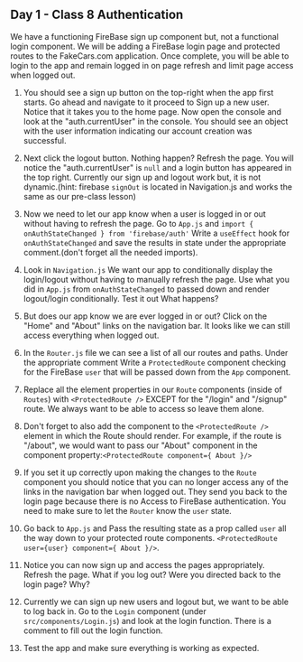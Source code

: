 
## Day 1 - Class 8 Authentication

 We have a functioning FireBase sign up component but, not a functional login component. We will be adding a FireBase login page and protected routes to the FakeCars.com application. Once complete, you will be able to login to the app and remain logged in on page refresh and limit page access when logged out.

1. You should see a sign up button on the top-right when the app first starts. Go ahead and navigate to it proceed to Sign up a new user. Notice that it takes you to the home page. Now open the console and look at the "auth.currentUser" in the console. You should see an object with the user information indicating our account creation was successful.  

2. Next click the logout button. Nothing happen? Refresh the page. You will notice the "auth.currentUser" is `null` and a login button has appeared in the top right. Currently our sign up and logout work but, it is not dynamic.(hint: firebase `signOut`  is located in Navigation.js and works the same as our pre-class lesson) 

3. Now we need to let our app know when a user is logged in or out without having to refresh the page. Go to `App.js` and `import {  onAuthStateChanged } from 'firebase/auth'` Write a `useEffect` hook for `onAuthStateChanged` and save the results in state under the appropriate comment.(don't forget all the needed imports). 

4. Look in `Navigation.js` We want our app to conditionally display the login/logout without having to manually refresh the page. Use what you did in `App.js` from `onAuthStateChanged` to passed down and render logout/login conditionally. Test it out What happens?

5. But does our app know we are ever logged in or out? Click on the "Home" and "About" links on the navigation bar. It looks like we can still access everything when logged out. 

6. In the `Router.js` file we can see a list of all our routes and paths. Under the appropriate comment Write a `ProtectedRoute` component checking for the FireBase `user` that will be passed down from the `App` component.

7. Replace all the element properties in our `Route` components (inside of `Routes`) with `<ProtectedRoute />` EXCEPT for the "/login" and "/signup" route. We always want to be able to access so leave them alone.

8. Don't forget to also add the component to the `<ProtectedRoute />` element in which the Route should render. For example, if the route is "/about", we would want to pass our "About" component in the component property:`<ProtectedRoute component={ About }/>`

9. If you set it up correctly upon making the changes to the `Route` component you should notice that you can no longer access any of the links in the navigation bar when logged out. They send you back to the login page because there is no Access to FireBase authentication. You need to make sure to let the `Router` know the `user` state.

10. Go back to `App.js` and Pass the resulting state as a prop called `user` all the way down to your protected route components. `<ProtectedRoute user={user} component={ About }/>`.

11. Notice you can now sign up and access the pages appropriately.  Refresh the page. What if you log out? Were you directed back to the login page? Why?

12. Currently we can sign up new users and logout but, we want to be able to log back in. Go to the `Login` component (under `src/components/Login.js`) and look at the login function. There is a comment to fill out the login function.

13. Test the app and make sure everything is working as expected.

